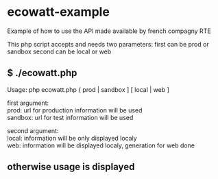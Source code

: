 # ecowatt-example
Example of how to use the API made available by french compagny RTE

This php script accepts and needs two parameters:
first can be   prod or  sandbox
second can be  local or web 

$ ./ecowatt.php
 ---------------------------------------------------------------------- 
 Usage:  php ecowatt.php { prod | sandbox ] [ local | web ]             
                                                                        
 first argument:                                                        
 prod: url for production information will be used                      
 sandbox: url for test information will be used                         
                                                                        
 second argument:                                                       
 local: information will be only displayed localy                       
 web: information will be displayed localy, generation for web done     
                                                                        
 otherwise usage is displayed                                         
 ---------------------------------------------------------------------- 
